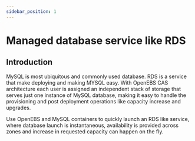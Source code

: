 ```yaml
---
sidebar_position: 1
---
```


# Managed database service like RDS

## Introduction

MySQL is most ubiquitous and commonly used database. RDS is a service that make deploying and making MYSQL easy. With OpenEBS CAS architecture each user is assigned an independent stack of storage that serves just one instance of MySQL database, making it easy to handle the provisioning and post deployment operations like capacity increase and upgrades.

Use OpenEBS and MySQL containers to quickly launch an RDS like service, where database launch is instantaneous, availability is provided across zones and increase in requested capacity can happen on the fly.
